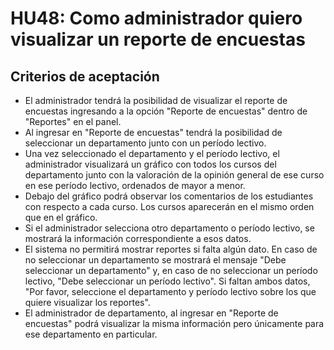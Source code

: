 # HU48: Como administrador quiero visualizar un reporte de encuestas

## Criterios de aceptación
- El administrador tendrá la posibilidad de visualizar el reporte de encuestas ingresando a la opción "Reporte de encuestas" dentro de "Reportes" en el panel. 
- Al ingresar en "Reporte de encuestas" tendrá la posibilidad de seleccionar un departamento junto con un período lectivo.
- Una vez seleccionado el departamento y el período lectivo, el administrador visualizará un gráfico con todos los cursos del departamento junto con la valoración de la opinión general de ese curso en ese período lectivo, ordenados de mayor a menor. 
- Debajo del gráfico podrá observar los comentarios de los estudiantes con respecto a cada curso. Los cursos aparecerán en el mismo orden que en el gráfico. 
- Si el administrador selecciona otro departamento o período lectivo, se mostrará la información correspondiente a esos datos.
- El sistema no permitirá mostrar reportes si falta algún dato. En caso de no seleccionar un departamento se mostrará el mensaje "Debe seleccionar un departamento" y, en caso de no seleccionar un período lectivo, "Debe seleccionar un período lectivo". Si faltan ambos datos, "Por favor, seleccione el departamento y período lectivo sobre los que quiere visualizar los reportes".
- El administrador de departamento, al ingresar en "Reporte de encuestas" podrá visualizar la misma información pero únicamente para ese departamento en particular.
